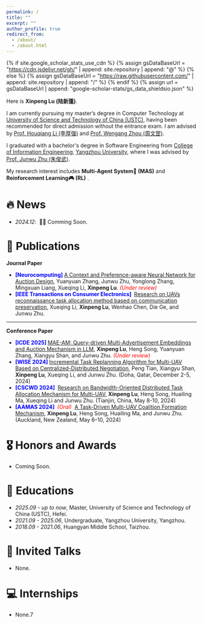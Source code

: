 ```yaml
---
permalink: /
title: ""
excerpt: ""
author_profile: true
redirect_from: 
  - /about/
  - /about.html
---
```


{% if site.google_scholar_stats_use_cdn %}
{% assign gsDataBaseUrl = "https://cdn.jsdelivr.net/gh/" | append: site.repository | append: "@" %}
{% else %}
{% assign gsDataBaseUrl = "https://raw.githubusercontent.com/" | append: site.repository | append: "/" %}
{% endif %}
{% assign url = gsDataBaseUrl | append: "google-scholar-stats/gs_data_shieldsio.json" %}

<span class='anchor' id='about-me'></span>

Here is **Xinpeng Lu (陆新蓬)**. 

I am currently pursuing my master’s degree in Computer Technology at [University of Science and Technology of China (USTC)](https://www.ustc.edu.cn/), having been recommended for direct admission without the entrance exam. I am advised by [Prof. Houqiang Li (李厚强)](http://staff.ustc.edu.cn/~lihq/) and [Prof. Wengang Zhou (周文罡)](http://staff.ustc.edu.cn/~zhwg/index.html). 

I graduated with a bachelor's degree in Software Engineering from [College of Information Engineering](http://xxgcxy.yzu.edu.cn/index.htm), [Yangzhou University](https://www.yzu.edu.cn/), where I was advised by [Prof. Junwu Zhu (朱俊武)](https://xxgcxy.yzu.edu.cn/info/1020/7295.htm).

My research interest includes **Multi-Agent System🤖 (MAS)**  and **Reinforcement Learning🎮 (RL)** .


# 🔥 News
- *2024.12*: &nbsp;🎉🎉 Comming Soon.

# 📝 Publications 

**Journal Paper**

- <strong><font color='blue'> [Neurocomputing] </font></strong> [A Context and Preference-aware Neural Network for Auction Design](https://xinpenglu.github.io/), Yuanyuan Zhang, Junwu Zhu, Yonglong Zhang, Mingxuan Liang, Xueqing Li, **Xinpeng Lu**. <em><font color='red'> (Under review) </font></em>
- <strong><font color='blue'> [IEEE  Transactions on Consumer Electronics] </font></strong> [Research on UAVs reconnaissance task allocation method based on communication preservation](https://xinpenglu.github.io/files/journal/TCE2024.pdf), Xueqing Li, **Xinpeng Lu**, Wenhao Chen, Die Ge, and Junwu Zhu.

***

**Conference Paper**

- <strong><font color='blue'> [ICDE 2025] </font></strong> [MAE-AM: Query-driven Multi-Advertisement Embeddings and Auction Mechanism in LLM](https://xinpenglu.github.io/files/conference/ICDE2025.pdf), **Xinpeng Lu**, Heng Song, Yuanyuan Zhang, Xiangyu Shan, and Junwu Zhu. <em><font color='red'> (Under review) </font></em>
- <strong><font color='blue'> [WISE 2024] </font></strong> [Incremental Task Replanning Algorithm for Multi-UAV Based on Centralized-Distributed 
  Negotiation](https://xinpenglu.github.io/files/conference/WISE2024.pdf), Peng Tian, Xiangyu Shan, **Xinpeng Lu**, Xueqing Li, and Junwu Zhu. (Doha, Qatar, December 2-5, 2024)
- <strong><font color='blue'> [CSCWD 2024] </font></strong> [Research on Bandwidth-Oriented Distributed Task Allocation Mechanism for Multi-UAV](https://xinpenglu.github.io/files/conference/CSCWD2024.pdf), **Xinpeng Lu**, Heng Song, Huailing Ma, Xueqing Li and Junwu Zhu. (Tianjin, China, May 8-10, 2024)
- <strong><font color='blue'> [AAMAS 2024] </font></strong> <em><font color='red'> (Oral) </font></em> [A Task-Driven Multi-UAV Coalition Formation Mechanism](https://xinpenglu.github.io/files/conference/AAMAS2024.pdf), **Xinpeng Lu**, Heng Song, Huailing Ma, and Junwu Zhu. (Auckland, New Zealand, May 6–10, 2024)


# 🎖 Honors and Awards
- Coming Soon.

# 📖 Educations
- *2025.09 - up to now*, Master, University of Science and Technology of China (USTC), Hefei.
- *2021.09 - 2025.06*, Undergraduate, Yangzhou University, Yangzhou.
- *2018.09 - 2021.06*, Huangyan Middle School, Taizhou.

# 💬 Invited Talks
- None.

# 💻 Internships
- None.7

<div style="width: 200px; height: 200px; margin: 0 auto;">
  <script type="text/javascript" id="clstr_globe" src="//clustrmaps.com/globe.js?d=NkvASYdG2r1i3NU4bU0kprSdMw-6b-hZgGBlclS77qQ"></script>
</div>